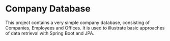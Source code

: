 Company Database
================

This project contains a very simple company database, consisting of Companies, Employees and Offices. It is used to illustrate basic approaches of data retrieval with Spring Boot and JPA.

